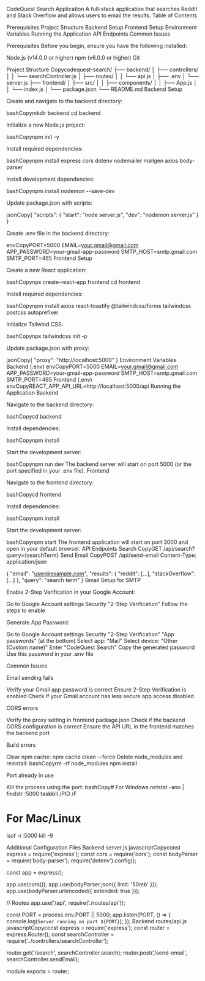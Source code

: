 CodeQuest Search Application
A full-stack application that searches Reddit and Stack Overflow and allows users to email the results.
Table of Contents

Prerequisites
Project Structure
Backend Setup
Frontend Setup
Environment Variables
Running the Application
API Endpoints
Common Issues

Prerequisites
Before you begin, ensure you have the following installed:

Node.js (v14.0.0 or higher)
npm (v6.0.0 or higher)
Git

Project Structure
Copycodequest-search/
├── backend/
│   ├── controllers/
│   │   └── searchController.js
│   ├── routes/
│   │   └── api.js
│   ├── .env
│   └── server.js
├── frontend/
│   ├── src/
│   │   ├── components/
│   │   ├── App.js
│   │   └── index.js
│   └── package.json
└── README.md
Backend Setup

Create and navigate to the backend directory:

bashCopymkdir backend
cd backend

Initialize a new Node.js project:

bashCopynpm init -y

Install required dependencies:

bashCopynpm install express cors dotenv nodemailer mailgen axios body-parser

Install development dependencies:

bashCopynpm install nodemon --save-dev

Update package.json with scripts:

jsonCopy{
  "scripts": {
    "start": "node server.js",
    "dev": "nodemon server.js"
  }
}

Create .env file in the backend directory:

envCopyPORT=5000
EMAIL=your.gmail@gmail.com
APP_PASSWORD=your-gmail-app-password
SMTP_HOST=smtp.gmail.com
SMTP_PORT=465
Frontend Setup

Create a new React application:

bashCopynpx create-react-app frontend
cd frontend

Install required dependencies:

bashCopynpm install axios react-toastify @tailwindcss/forms tailwindcss postcss autoprefixer

Initialize Tailwind CSS:

bashCopynpx tailwindcss init -p

Update package.json with proxy:

jsonCopy{
  "proxy": "http://localhost:5000"
}
Environment Variables
Backend (.env)
envCopyPORT=5000
EMAIL=your.gmail@gmail.com
APP_PASSWORD=your-gmail-app-password
SMTP_HOST=smtp.gmail.com
SMTP_PORT=465
Frontend (.env)
envCopyREACT_APP_API_URL=http://localhost:5000/api
Running the Application
Backend

Navigate to the backend directory:

bashCopycd backend

Install dependencies:

bashCopynpm install

Start the development server:

bashCopynpm run dev
The backend server will start on port 5000 (or the port specified in your .env file).
Frontend

Navigate to the frontend directory:

bashCopycd frontend

Install dependencies:

bashCopynpm install

Start the development server:

bashCopynpm start
The frontend application will start on port 3000 and open in your default browser.
API Endpoints
Search
CopyGET /api/search?query={searchTerm}
Send Email
CopyPOST /api/send-email
Content-Type: application/json

{
  "email": "user@example.com",
  "results": {
    "reddit": [...],
    "stackOverflow": [...]
  },
  "query": "search term"
}
Gmail Setup for SMTP

Enable 2-Step Verification in your Google Account:

Go to Google Account settings
Security
"2-Step Verification"
Follow the steps to enable


Generate App Password:

Go to Google Account settings
Security
"2-Step Verification"
"App passwords" (at the bottom)
Select app: "Mail"
Select device: "Other (Custom name)"
Enter "CodeQuest Search"
Copy the generated password
Use this password in your .env file



Common Issues

Email sending fails

Verify your Gmail app password is correct
Ensure 2-Step Verification is enabled
Check if your Gmail account has less secure app access disabled


CORS errors

Verify the proxy setting in frontend package.json
Check if the backend CORS configuration is correct
Ensure the API URL in the frontend matches the backend port


Build errors

Clear npm cache: npm cache clean --force
Delete node_modules and reinstall:
bashCopyrm -rf node_modules
npm install



Port already in use

Kill the process using the port:
bashCopy# For Windows
netstat -ano | findstr :5000
taskkill /PID <PID> /F

# For Mac/Linux
lsof -i :5000
kill -9 <PID>




Additional Configuration Files
Backend server.js
javascriptCopyconst express = require('express');
const cors = require('cors');
const bodyParser = require('body-parser');
require('dotenv').config();

const app = express();

app.use(cors());
app.use(bodyParser.json({ limit: '50mb' }));
app.use(bodyParser.urlencoded({ extended: true }));

// Routes
app.use('/api', require('./routes/api'));

const PORT = process.env.PORT || 5000;
app.listen(PORT, () => {
    console.log(`Server running on port ${PORT}`);
});
Backend routes/api.js
javascriptCopyconst express = require('express');
const router = express.Router();
const searchController = require('../controllers/searchController');

router.get('/search', searchController.search);
router.post('/send-email', searchController.sendEmail);

module.exports = router;

